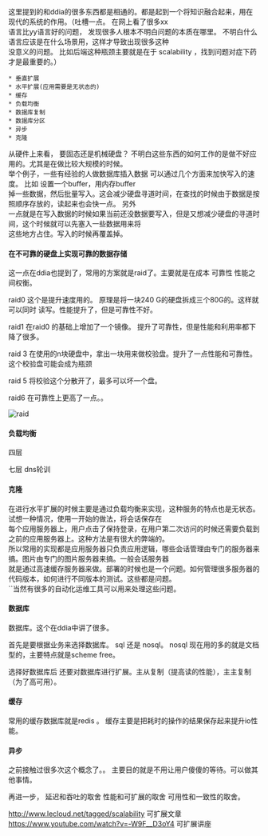 
这里提到的和ddia的很多东西都是相通的。都是起到一个将知识融合起来，用在现代的系统的作用。（吐槽一点。 在网上看了很多xx     
语言比yy语言好的问题， 发现很多人根本不明白问题的本质在哪里。  不明白什么语言应该是在什么场景用，这样才导致出现很多这种     
没意义的问题。 比如后端这种瓶颈主要就是在于 scalability ，找到问题对症下药才是最重要的。）

	* 垂直扩展
	* 水平扩展(应用需要是无状态的)
	* 缓存
	* 负载均衡
	* 数据库复制
	* 数据库分区
	* 异步
	* 克隆



从硬件上来看， 要固态还是机械硬盘？ 不明白这些东西的如何工作的是做不好应用的。尤其是在做比较大规模的时候。      
举个例子，一些有经验的人做数据库插入数据 可以通过几个方面来加快写入的速度。 比如 设置一个buffer，用内存buffer    
掉一些数据，然后批量写入。这会减少硬盘寻道时间，在查找的时候由于数据是按照顺序存放的，读起来也会快一点。 另外     
一点就是在写入数据的时候如果当前还没数据要写入，但是又想减少硬盘的寻道时间，这个时候就可以先塞入一些数据用来将    
这些地方占住。写入的时候再覆盖掉。


#### 在不可靠的硬盘上实现可靠的数据存储

这一点在ddia也提到了，常用的方案就是raid了。主要就是在成本 可靠性 性能之间权衡。


raid0  这个是提升速度用的。 原理是将一块240 G的硬盘拆成三个80G的。这样就可以同时
读写。性能提升了，但是可靠性不好。

raid1  在raid0 的基础上增加了一个镜像。 提升了可靠性，但是性能和利用率都下降了很多。

raid 3  在使用的n块硬盘中，拿出一块用来做校验盘。提升了一点性能和可靠性。这个校验盘可能会成为瓶颈

raid 5 将校验这个分散开了，最多可以坏一个盘。

raid6 在可靠性上更高了一点。。

![raid](http://pyblog-10073407.image.myqcloud.com/postimage1517138054?imageView2/0/w/450/h/400)

#### 负载均衡

四层

七层
   dns轮训
   
#### 克隆

在进行水平扩展的时候主要是通过负载均衡来实现，这种服务的特点也是无状态。  试想一种情况，使用一开始的做法，将会话保存在     
每个应用服务器上，用户点击了保持登录，在用户第二次访问的时候还需要负载到之前的应用服务器上。这种方法是有很大的弊端的。     
所以常用的实现都是应用服务器只负责应用逻辑，哪些会话管理由专门的服务器来搞。图片由专门的图片服务器来搞。一般会话服务器     
就是通过高速缓存服务器来做。部署的时候也是一个问题。如何管理很多服务器的代码版本，如何进行不同版本的测试。这些都是问题。       
``当然有很多的自动化运维工具可以用来处理这些问题。

#### 数据库

数据库。这个在ddia中讲了很多。

首先是要根据业务来选择数据库。 sql  还是  nosql。
nosql 现在用的多的就是文档型的，主要特点就是scheme free。

选择好数据库后 还要对数据库进行扩展。主从复制（提高读的性能），主主复制（为了高可用）。




#### 缓存

常用的缓存数据库就是redis 。
缓存主要是把耗时的操作的结果保存起来提升io性能。

#### 异步

之前接触过很多次这个概念了。。 主要目的就是不用让用户傻傻的等待。可以做其他事情。




再进一步， 延迟和吞吐的取舍 性能和可扩展的取舍 可用性和一致性的取舍。







http://www.lecloud.net/tagged/scalability 可扩展文章
https://www.youtube.com/watch?v=-W9F__D3oY4 可扩展讲座

